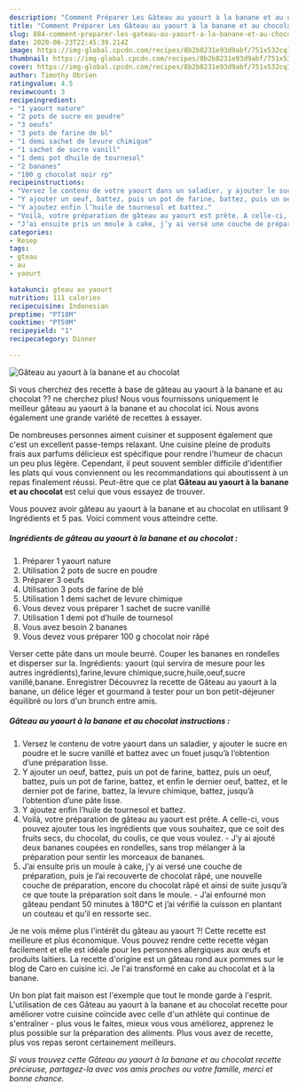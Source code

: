 ```yaml
---
description: "Comment Préparer Les Gâteau au yaourt à la banane et au chocolat"
title: "Comment Préparer Les Gâteau au yaourt à la banane et au chocolat"
slug: 884-comment-preparer-les-gateau-au-yaourt-a-la-banane-et-au-chocolat
date: 2020-06-23T22:45:39.214Z
image: https://img-global.cpcdn.com/recipes/8b2b8231e93d9abf/751x532cq70/gateau-au-yaourt-a-la-banane-et-au-chocolat-photo-principale-de-la-recette.jpg
thumbnail: https://img-global.cpcdn.com/recipes/8b2b8231e93d9abf/751x532cq70/gateau-au-yaourt-a-la-banane-et-au-chocolat-photo-principale-de-la-recette.jpg
cover: https://img-global.cpcdn.com/recipes/8b2b8231e93d9abf/751x532cq70/gateau-au-yaourt-a-la-banane-et-au-chocolat-photo-principale-de-la-recette.jpg
author: Timothy Obrien
ratingvalue: 4.5
reviewcount: 3
recipeingredient:
- "1 yaourt nature"
- "2 pots de sucre en poudre"
- "3 oeufs"
- "3 pots de farine de bl"
- "1 demi sachet de levure chimique"
- "1 sachet de sucre vanill"
- "1 demi pot dhuile de tournesol"
- "2 bananes"
- "100 g chocolat noir rp"
recipeinstructions:
- "Versez le contenu de votre yaourt dans un saladier, y ajouter le sucre en poudre et le sucre vanillé et battez avec un fouet jusqu’à l’obtention d’une préparation lisse."
- "Y ajouter un oeuf, battez, puis un pot de farine, battez, puis un oeuf, battez, puis un pot de farine, battez, et enfin le dernier oeuf, battez, et le dernier pot de farine, battez, la levure chimique, battez, jusqu’à l’obtention d’une pâte lisse."
- "Y ajoutez enfin l’huile de tournesol et battez."
- "Voilà, votre préparation de gâteau au yaourt est prête. A celle-ci, vous pouvez ajouter tous les ingrédients que vous souhaitez, que ce soit des fruits secs, du chocolat, du coulis, ce que vous voulez.  J’y ai ajouté deux bananes coupées en rondelles, sans trop mélanger à la préparation pour sentir les morceaux de bananes."
- "J’ai ensuite pris un moule à cake, j’y ai versé une couche de préparation, puis je l’ai recouverte de chocolat râpé, une nouvelle couche de préparation, encore du chocolat râpé et ainsi de suite jusqu’à ce que toute la préparation soit dans le moule. J’ai enfourné mon gâteau pendant 50 minutes à 180°C et j’ai vérifié la cuisson en plantant un couteau et qu’il en ressorte sec."
categories:
- Resep
tags:
- gteau
- au
- yaourt

katakunci: gteau au yaourt 
nutrition: 111 calories
recipecuisine: Indonesian
preptime: "PT18M"
cooktime: "PT59M"
recipeyield: "1"
recipecategory: Dinner

---
```



![Gâteau au yaourt à la banane et au chocolat](https://img-global.cpcdn.com/recipes/8b2b8231e93d9abf/751x532cq70/gateau-au-yaourt-a-la-banane-et-au-chocolat-photo-principale-de-la-recette.jpg)

Si vous cherchez des recette à base de gâteau au yaourt à la banane et au chocolat ?? ne cherchez plus! Nous vous fournissons uniquement le meilleur gâteau au yaourt à la banane et au chocolat ici. Nous avons également une grande variété de recettes à essayer.

De nombreuses personnes aiment cuisiner et supposent également que c'est un excellent passe-temps relaxant. Une cuisine pleine de produits frais aux parfums délicieux est spécifique pour rendre l'humeur de chacun un peu plus légère. Cependant, il peut souvent sembler difficile d'identifier les plats qui vous conviennent ou les recommandations qui aboutissent à un repas finalement réussi. Peut-être que ce plat <strong> Gâteau au yaourt à la banane et au chocolat </strong> est celui que vous essayez de trouver.

<!--inarticleads1-->

Vous pouvez avoir gâteau au yaourt à la banane et au chocolat en utilisant 9 Ingrédients et 5 pas. Voici comment vous atteindre cette.

##### Ingrédients de gâteau au yaourt à la banane et au chocolat :

1. Préparer 1 yaourt nature
1. Utilisation 2 pots de sucre en poudre
1. Préparer 3 oeufs
1. Utilisation 3 pots de farine de blé
1. Utilisation 1 demi sachet de levure chimique
1. Vous devez vous préparer 1 sachet de sucre vanillé
1. Utilisation 1 demi pot d’huile de tournesol
1. Vous avez besoin 2 bananes
1. Vous devez vous préparer 100 g chocolat noir râpé


Verser cette pâte dans un moule beurré. Couper les bananes en rondelles et disperser sur la. Ingrédients: yaourt (qui servira de mesure pour les autres ingrédients),farine,levure chimique,sucre,huile,oeuf,sucre vanillé,banane. Enregistrer Découvrez la recette de Gâteau au yaourt à la banane, un délice léger et gourmand à tester pour un bon petit-déjeuner équilibré ou lors d&#39;un brunch entre amis. 

<!--inarticleads2-->

##### Gâteau au yaourt à la banane et au chocolat instructions :

1. Versez le contenu de votre yaourt dans un saladier, y ajouter le sucre en poudre et le sucre vanillé et battez avec un fouet jusqu’à l’obtention d’une préparation lisse.
1. Y ajouter un oeuf, battez, puis un pot de farine, battez, puis un oeuf, battez, puis un pot de farine, battez, et enfin le dernier oeuf, battez, et le dernier pot de farine, battez, la levure chimique, battez, jusqu’à l’obtention d’une pâte lisse.
1. Y ajoutez enfin l’huile de tournesol et battez.
1. Voilà, votre préparation de gâteau au yaourt est prête. A celle-ci, vous pouvez ajouter tous les ingrédients que vous souhaitez, que ce soit des fruits secs, du chocolat, du coulis, ce que vous voulez.  - J’y ai ajouté deux bananes coupées en rondelles, sans trop mélanger à la préparation pour sentir les morceaux de bananes.
1. J’ai ensuite pris un moule à cake, j’y ai versé une couche de préparation, puis je l’ai recouverte de chocolat râpé, une nouvelle couche de préparation, encore du chocolat râpé et ainsi de suite jusqu’à ce que toute la préparation soit dans le moule. - J’ai enfourné mon gâteau pendant 50 minutes à 180°C et j’ai vérifié la cuisson en plantant un couteau et qu’il en ressorte sec.


Je ne vois même plus l&#39;intérêt du gâteau au yaourt ?! Cette recette est meilleure et plus économique. Vous pouvez rendre cette recette végan facilement et elle est idéale pour les personnes allergiques aux œufs et produits laitiers. La recette d&#39;origine est un gâteau rond aux pommes sur le blog de Caro en cuisine ici. Je l&#39;ai transformé en cake au chocolat et à la banane. 

<!--inarticleads1-->

<p>
Un bon plat fait maison est l'exemple que tout le monde garde à l'esprit. L'utilisation de ces Gâteau au yaourt à la banane et au chocolat recette pour améliorer votre cuisine coïncide avec celle d'un athlète qui continue de s'entraîner - plus vous le faites, mieux vous vous améliorez, apprenez le plus possible sur la préparation des aliments. Plus vous avez de recette, plus vos repas seront certainement meilleurs.
</p>

<p>
<i>Si vous trouvez cette Gâteau au yaourt à la banane et au chocolat recette précieuse, partagez-la avec vos amis proches ou votre famille, merci et bonne chance.</i>
</p>
